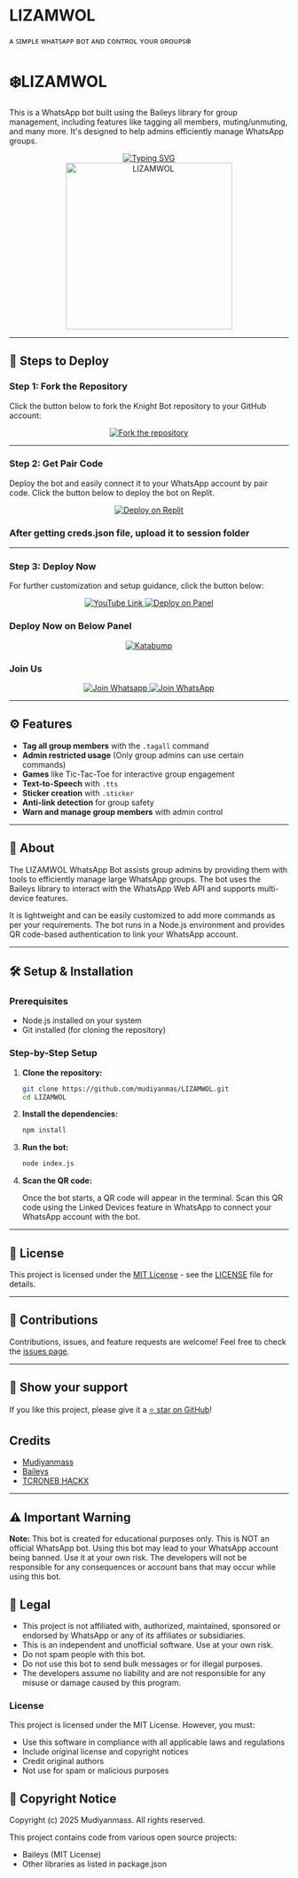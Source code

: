 
# LIZAMWOL
ᴀ ꜱɪᴍᴩʟᴇ ᴡʜᴀᴛꜱᴀᴩᴩ ʙᴏᴛ ᴀɴᴅ ᴄᴏɴᴛʀᴏʟ ʏᴏᴜʀ ɢʀᴏᴜᴩꜱ❄️
# ❄️LIZAMWOL 

This is a WhatsApp bot built using the Baileys library for group management, including features like tagging all members, muting/unmuting, and many more. It's designed to help admins efficiently manage WhatsApp groups.

<div align="center"> 
  <a href="https://git.io/typing-svg"> 
    <img src="https://readme-typing-svg.demolab.com?font=Ribeye&size=50&pause=1000&color=33ff00&center=true&width=910&height=100&lines=LIZAMWOL;Multi+Device+Whatsapp+Bot;Coded+By+mudiyan" alt="Typing SVG" />
  </a> 
</div> 

<div align="center"> 
  <a href="https://chat.whatsapp.com/IDik0Yl1FnVGE6kiXsKUAG"> 
    <img src="https://github.com/mudiyanmas/LIZAMWOL/blob/main/assets/bot_image.jpg" alt="LIZAMWOL" height="300"> 
  </a> 
</div>

---

## 🚀 Steps to Deploy

### Step 1: Fork the Repository

Click the button below to fork the Knight Bot repository to your GitHub account:

<div align="center">
  <a href="https://github.com/mudiyanmas/LIZAMWOL/fork">
    <img src="https://img.shields.io/badge/Fork-Repository-blue?style=for-the-badge" alt="Fork the repository"/>
  </a>
</div>

---

### Step 2: Get Pair Code

Deploy the bot and easily connect it to your WhatsApp account by pair code. Click the button below to deploy the bot on Replit.

<div align="center">
  <a href="https://session-yk7d.onrender.com/pair" target="_blank">
    <img src="https://img.shields.io/badge/GET%20PAIR%20CODE-RENDER-success?style=for-the-badge" alt="Deploy on Replit"/>
  </a>
</div>


### After getting creds.json file, upload it to session folder

---

### Step 3: Deploy Now

For further customization and setup guidance, click the button below:

<div align="center">
  <a href="https://whatsapp.com/channel/0029Vb4sHtX6hENwn07deE1a">
    <img src="https://img.shields.io/badge/Deploy Tutorial-dc3545?style=for-the-badge&logo=youtube" alt="YouTube Link"/>
  </a>
  <a href="https://bot-hosting.net/?aff=1068419752923508776">
    <img src="https://img.shields.io/badge/Deploy on Panel-28a745?style=for-the-badge" alt="Deploy on Panel"/>
  </a>
</div>


### Deploy Now on Below Panel
<div align="center">
<a href="https://dashboard.katabump.com/auth/login#d6b7d6" target="_blank">
  <img src="https://img.shields.io/badge/Katabump-D6B7D6?style=for-the-badge&logo=server&logoColor=black" alt="Katabump"/>
</a>
</div>

### Join Us

<div align="center">
  <a href="https://chat.whatsapp.com/IDik0Yl1FnVGE6kiXsKUAG">
    <img src="https://img.shields.io/badge/Join%20Telegram-0078E7?style=for-the-badge&logo=whatsapp&logoColor=white" alt="Join Whatsapp"/>
  </a>
  <a href="https://chat.whatsapp.com/IDik0Yl1FnVGE6kiXsKUAG">
    <img src="https://img.shields.io/badge/Join%20WhatsApp-25D366?style=for-the-badge&logo=whatsapp&logoColor=white" alt="Join WhatsApp"/>
  </a>
</div>

---

## ⚙️ Features

- **Tag all group members** with the `.tagall` command
- **Admin restricted usage** (Only group admins can use certain commands)
- **Games** like Tic-Tac-Toe for interactive group engagement
- **Text-to-Speech** with `.tts`
- **Sticker creation** with `.sticker`
- **Anti-link detection** for group safety
- **Warn and manage group members** with admin control

---

## 📖 About

The LIZAMWOL WhatsApp Bot assists group admins by providing them with tools to efficiently manage large WhatsApp groups. The bot uses the Baileys library to interact with the WhatsApp Web API and supports multi-device features.

It is lightweight and can be easily customized to add more commands as per your requirements. The bot runs in a Node.js environment and provides QR code-based authentication to link your WhatsApp account.

---

## 🛠️ Setup & Installation

### Prerequisites

- Node.js installed on your system
- Git installed (for cloning the repository)

### Step-by-Step Setup

1. **Clone the repository:**

    ```bash
    git clone https://github.com/mudiyanmas/LIZAMWOL.git
    cd LIZAMWOL
    ```

2. **Install the dependencies:**

    ```bash
    npm install
    ```

3. **Run the bot:**

    ```bash
    node index.js
    ```

4. **Scan the QR code:**

    Once the bot starts, a QR code will appear in the terminal. Scan this QR code using the Linked Devices feature in WhatsApp to connect your WhatsApp account with the bot.

---


## 📄 License

This project is licensed under the [MIT License](https://opensource.org/licenses/MIT) - see the [LICENSE](https://github.com/mudiyanmas/LIZAMWOL/blob/main/LICENSE) file for details.

---

## 🙌 Contributions

Contributions, issues, and feature requests are welcome! Feel free to check the [issues page](https://github.com/mudiyanmas/LIZAMWOL/issues).

---

## 🌟 Show your support

If you like this project, please give it a [⭐️ star on GitHub](https://github.com/mudiyanmas/LIZAMWOL)!


## Credits

- [Mudiyanmass](https://github.com/mudiyanmas/LIZAMWOL)
- [Baileys](https://github.com/adiwajshing/Baileys)
- [TCRONEB HACKX](https://Tcroneb.zone.id)

---

## ⚠️ Important Warning

**Note:** This bot is created for educational purposes only. This is NOT an official WhatsApp bot. Using this bot may lead to your WhatsApp account being banned. Use it at your own risk. The developers will not be responsible for any consequences or account bans that may occur while using this bot.

## 📝 Legal

- This project is not affiliated with, authorized, maintained, sponsored or endorsed by WhatsApp or any of its affiliates or subsidiaries.
- This is an independent and unofficial software. Use at your own risk.
- Do not spam people with this bot.
- Do not use this bot to send bulk messages or for illegal purposes.
- The developers assume no liability and are not responsible for any misuse or damage caused by this program.

### License
This project is licensed under the MIT License. However, you must:
- Use this software in compliance with all applicable laws and regulations
- Include original license and copyright notices
- Credit original authors
- Not use for spam or malicious purposes

## 📜 Copyright Notice

Copyright (c) 2025 Mudiyanmass. All rights reserved.

This project contains code from various open source projects:
- Baileys (MIT License)
- Other libraries as listed in package.json
